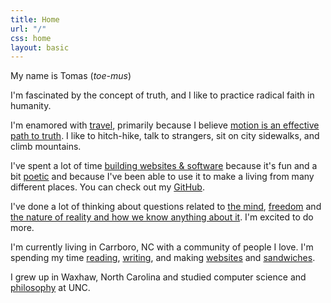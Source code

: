 ```yaml
---
title: Home
url: "/"
css: home
layout: basic
---
```


My name is Tomas (*toe-mus*)

I'm fascinated by the concept of truth, and I like to practice radical faith in humanity.

I'm enamored with [travel](/travel.html), primarily because I believe [motion is an effective path to truth](/writing/motion-as-an-effective-path-to-truth.html). I like to hitch-hike, talk to strangers, sit on city sidewalks, and climb mountains.

I've spent a lot of time [building websites & software](/code.html) because it's fun and a bit [poetic](https://www.goodreads.com/quotes/69102-the-programmer-like-the-poet-works-only-slightly-removed-from) and because I've been able to use it to make a living from many different places. You can check out my [GitHub](https://github.com/minicreative).

I've done a lot of thinking about questions related to [the mind](/writings.html?tag=psychology), [freedom](/writings.html?tag=freedom) and [the nature of reality and how we know anything about it](/writings.html?tag=metaphysics). I'm excited to do more.

I'm currently living in Carrboro, NC with a community of people I love. I'm spending my time [reading](/reading.html), [writing](/writings.html), and making [websites](http://minicreative.net) and [sandwiches](http://nealsdeli.com).

I grew up in Waxhaw, North Carolina and studied computer science and [philosophy](/writings.html?tag=assignment) at UNC.